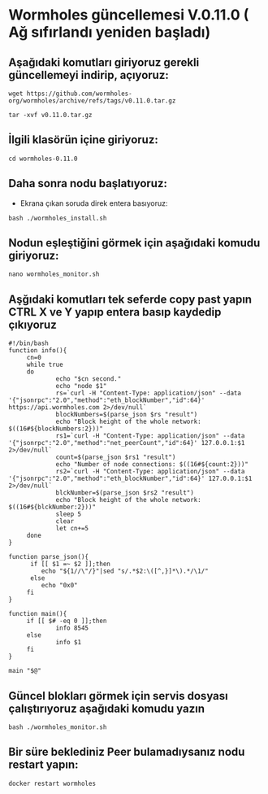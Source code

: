 # Wormholes güncellemesi  V.0.11.0 ( Ağ sıfırlandı yeniden başladı)

## Aşağıdaki komutları giriyoruz gerekli güncellemeyi indirip, açıyoruz:
```
wget https://github.com/wormholes-org/wormholes/archive/refs/tags/v0.11.0.tar.gz
```
```
tar -xvf v0.11.0.tar.gz
```

## İlgili klasörün içine giriyoruz:


```
cd wormholes-0.11.0
```

## Daha sonra nodu  başlatıyoruz:

* Ekrana çıkan soruda direk entera basıyoruz:

```
bash ./wormholes_install.sh 
```


## Nodun eşleştiğini görmek için aşağıdaki komudu giriyoruz:

```
nano wormholes_monitor.sh 
```
## Aşğıdaki komutları tek seferde copy past yapın  CTRL X ve Y yapıp entera basıp kaydedip çıkıyoruz 
```
#!/bin/bash
function info(){
     cn=0
     while true
     do
             echo "$cn second."
             echo "node $1"
             rs=`curl -H "Content-Type: application/json" --data '{"jsonrpc":"2.0","method":"eth_blockNumber","id":64}' https://api.wormholes.com 2>/dev/null`
             blockNumbers=$(parse_json $rs "result")
             echo "Block height of the whole network: $((16#${blockNumbers:2}))"
             rs1=`curl -H "Content-Type: application/json" --data '{"jsonrpc":"2.0","method":"net_peerCount","id":64}' 127.0.0.1:$1 2>/dev/null`
             count=$(parse_json $rs1 "result")
             echo "Number of node connections: $((16#${count:2}))"
             rs2=`curl -H "Content-Type: application/json" --data '{"jsonrpc":"2.0","method":"eth_blockNumber","id":64}' 127.0.0.1:$1 2>/dev/null`
             blckNumber=$(parse_json $rs2 "result")
             echo "Block height of the whole network: $((16#${blckNumber:2}))"
             sleep 5
             clear
             let cn+=5
     done
}

function parse_json(){
      if [[ $1 =~ $2 ]];then
         echo "${1//\"/}"|sed "s/.*$2:\([^,}]*\).*/\1/"
      else
         echo "0x0"
     fi
}

function main(){
     if [[ $# -eq 0 ]];then
             info 8545
     else
             info $1
     fi
}

main "$@"
```
## Güncel blokları görmek için servis dosyası çalıştırıyoruz aşağıdaki komudu yazın

```
bash ./wormholes_monitor.sh
```

## Bir süre beklediniz Peer bulamadıysanız nodu restart yapın:

```
docker restart wormholes
```

